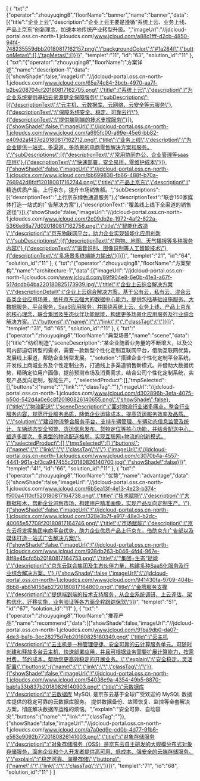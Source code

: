 [
	{
		"txt":"{\"operator\":\"zhouyuqing8\",\"floorName\":\"banner\",\"name\":\"banner\",\"data\":[{\"title\":\"企业上云\",\"description\":\"企业上云主要是遵循“系统上云、业务上线、产品上京东”创新理念，加速本地传统产业转型升级。\",\"imageUrl\":\"//jdcloud-portal.oss.cn-north-1.jcloudcs.com/www.jcloud.com/a88c1fff-d2cb-4850-94f4-748235559dbb20180817162157.png\",\"backgroundColor\":\"#1a284f\",\"buttonMetas\":[],\"tagMetas\":[]}]}",
		"templet":"11",
		"id":"63",
		"solution_id":"11"
	},
	{
		"txt":"{\"operator\":\"zhouyuqing8\",\"floorName\":\"方案详述\",\"name\":\"description-1\",\"data\":[{\"showShade\":false,\"imageUrl\":\"//jdcloud-portal.oss.cn-north-1.jcloudcs.com/www.jcloud.com/65a74c84-3bcb-4970-aa7f-b2be208704cf20180817162705.png\",\"title\":\"系统上云\",\"description\":\"为企业系统提供基础云资源健全保障服务\",\"subDescriptions\":[{\"descriptionText\":\"云主机、云数据库、云网络、云安全等云服务\"},{\"descriptionText\":\"保障系统安全、稳定、可靠云行\"},{\"descriptionText\":\"提供端到端的技术支撑服务\"}]},{\"showShade\":false,\"imageUrl\":\"//jdcloud-portal.oss.cn-north-1.jcloudcs.com/www.jcloud.com/a695fc00-a99e-45e6-bb82-e409d2af437d20180817162712.png\",\"title\":\"业务上线\",\"description\":\"为企业提供一站式，多渠道，多场景的电商零售解决方案和服务。\",\"subDescriptions\":[{\"descriptionText\":\"常用协同办公、企业管理等saas应用\"},{\"descriptionText\":\"快速部署，安全易用，零维护成本\"}]},{\"showShade\":false,\"imageUrl\":\"//jdcloud-portal.oss.cn-north-1.jcloudcs.com/www.jcloud.com/bb699838-fb66-488f-b70a-766942d8fdf120180817162744.png\",\"title\":\"产品上京东\",\"description\":\" 精选优质产品，上行京东，提升市场销售额。\",\"subDescriptions\":[{\"descriptionText\":\"上行京东绿色通道服务\"},{\"descriptionText\":\"联合150家媒体打造一站式的广告解决方案\"},{\"descriptionText\":\"覆盖线上线下全渠道的销售途径\"}]},{\"showShade\":false,\"imageUrl\":\"//jdcloud-portal.oss.cn-north-1.jcloudcs.com/www.jcloud.com/2c09db2e-1972-4af2-822a-5366e86a77d020180817162756.png\",\"title\":\"智能化改造\",\"description\":\"京东物联网平台，助力企业实现智能化应用创新\",\"subDescriptions\":[{\"descriptionText\":\"购物、地图、天气播报等多种服务内容\"},{\"descriptionText\":\"语音识别、图像识别等人工智能技术\"},{\"descriptionText\":\"多场景多终端能力输出\"}]}]}",
		"templet":"21",
		"id":"64",
		"solution_id":"11"
	},
	{
		"txt":"{\"operator\":\"zhouyuqing8\",\"floorName\":\"方案架构\",\"name\":\"architecture-1\",\"data\":[{\"imageUrl\":\"//jdcloud-portal.oss.cn-north-1.jcloudcs.com/www.jcloud.com/89f904e8-6e0b-41e3-a67f-517dcdb64ba220180825173939.jpg\",\"title\":\"企业上云综合解决方案\",\"descriptionDetail\":\"企业上云综合解决方案，基于公有云，私有云、混合云各类企业应用场景，依托京东云强大的数据中心能力，提供包括基础设施服务、大数据服务、平台服务，SaaS应用服务，并围绕系统上云、业务上线、产品上京东的核心理念，联合集团及生态伙伴功能赋能，构建更多场景化应用服务及行业综合解决方案。\",\"buttons\":{\"name\":\"\",\"link\":\"\",\"classTag\":\"\"}}]}",
		"templet":"31",
		"id":"65",
		"solution_id":"11"
	},
	{
		"txt":"{\"operator\":\"zhouyuqing8\",\"floorName\":\"典型场景\",\"name\":\"scene\",\"data\":[{\"title\":\"纺织制造\",\"sceneDescription\":\"某企业随着业务量的不断增大，以及公司内部迫切转型的需求，需要一款新型个性化定制互联网平台，借助互联网优势，发展线上渠道，帮助企业转型发展。\",\"solution\":\"搭建企业个性化定制平台系统，开发线上商城业务及个性定制业务，打通线上多渠道销售新模式。并借助大数据优势，精确定位用户画像，提前预测市场及消费需求，结合公司个性化定制系统，实现产品反向定制，智能生产。\",\"selectedProduct\":[],\"tmpSelected\":[],\"buttons\":{\"name\":\"\",\"link\":\"\",\"classTag\":\"\"},\"imageUrl\":\"//jdcloud-portal.oss.cn-north-1.jcloudcs.com/www.jcloud.com/d302896b-3efa-4075-b50d-542d4a0e6c8f20180826140655.png\",\"showShade\":false},{\"title\":\"物流配送\",\"sceneDescription\":\"面对物流行业诸多痛点，整合行业服务内容，规范行业服务品质，降低企业运输成本，提高货运服务效率及品质。\",\"solution\":\"建设物流整合服务平台，支持车辆管理、车辆动态信息监管及统计、车辆动态安全预警、货运信息发布、货物定位等核心功能，并结合配送中心，塑造多层次、多类型的物流配送格局，实现互联网+物流的创新模式。\",\"selectedProduct\":[],\"tmpSelected\":[],\"buttons\":{\"name\":\"\",\"link\":\"\",\"classTag\":\"\"},\"imageUrl\":\"//jdcloud-portal.oss.cn-north-1.jcloudcs.com/www.jcloud.com/c3070b4a-4557-4441-961a-bf3ca947455c20180826140700.jpg\",\"showShade\":false}]}",
		"templet":"41",
		"id":"66",
		"solution_id":"11"
	},
	{
		"txt":"{\"operator\":\"zhouyuqing8\",\"floorName\":\"优势\",\"name\":\"advantage\",\"data\":[{\"showShade\":false,\"imageUrl\":\"//jdcloud-portal.oss.cn-north-1.jcloudcs.com/www.jcloud.com/6b5ea13f-4e13-4e23-b374-f500a4110cf520180817164738.png\",\"title\":\"技术赋能\",\"description\":\"大数据技术，帮助企业洞察市场，构建用户精准画像，实现产品反向定制生产。\"},{\"showShade\":false,\"imageUrl\":\"//jdcloud-portal.oss.cn-north-1.jcloudcs.com/www.jcloud.com/328e3b7f-a917-48e3-b2dc-40065e57708f20180817164746.png\",\"title\":\"市场赋能\",\"description\":\"京东云将发挥集团电商平台优势，助力企业优质产品上行京东，借助京东广告部以及媒体打造一站式广告解决方案\"},{\"showShade\":false,\"imageUrl\":\"//jdcloud-portal.oss.cn-north-1.jcloudcs.com/www.jcloud.com/938db263-b046-4fd4-967e-8ff8e45cfd5b20180817164753.png\",\"title\":\"“集团+生态”赋能\",\"description\":\"京东云联合集团及生态伙伴力量，构建多种SaaS化服务及行业综合解决方案。\"},{\"showShade\":false,\"imageUrl\":\"//jdcloud-portal.oss.cn-north-1.jcloudcs.com/www.jcloud.com/941430fa-9709-404b-8bb8-ab814156ab2720180817164800.png\",\"title\":\"金牌服务支撑\",\"description\":\"提供端到端的技术支持服务，从企业系统调研、上云评估、架构优化，迁移实施，业务验证等各方面全程跟踪保驾\"}]}",
		"templet":"51",
		"id":"67",
		"solution_id":"11"
	},
	{
		"txt":"{\"operator\":\"zhouyuqing8\",\"floorName\":\"推荐产品\",\"name\":\"recommend\",\"data\":[{\"showShade\":false,\"imageUrl\":\"//jdcloud-portal.oss.cn-north-1.jcloudcs.com/www.jcloud.com/91ba9db0-da07-4de3-ba1b-3ec28275d7eb20180825180349.png\",\"title\":\"云主机\",\"description\":\"云主机是一种管理便捷、安全可靠的云计算服务单元。可随时创建和释放多台云主机，快速部署应用，并且可根据业务需要扩展计算能力，按需付费，节约成本，帮助您更高效稳定的开展业务。\",\"explain\":\"安全稳定，灵活配置\",\"buttons\":{\"name\":\"\",\"link\":\"\",\"classTag\":\"\"}},{\"showShade\":false,\"imageUrl\":\"//jdcloud-portal.oss.cn-north-1.jcloudcs.com/www.jcloud.com/54038e9a-4354-49b5-8870-bab1a33b837b20180826140903.png\",\"title\":\"云数据库\",\"description\":\"云数据库 MySQL 是京东云基于全球广受欢迎的 MySQL 数据库提供的稳定可靠的云数据库服务。 提供数据备份、故障恢复、监控等全套解决方案，彻底解决数据库运维的烦恼。\",\"explain\":\"安全可靠、自动容灾\",\"buttons\":{\"name\":\"\",\"link\":\"\",\"classTag\":\"\"}},{\"showShade\":false,\"imageUrl\":\"//jdcloud-portal.oss.cn-north-1.jcloudcs.com/www.jcloud.com/a7a0ed9e-cd0b-4d77-91b6-e563e9092b7720180826141003.png\",\"title\":\"对象存储服务\",\"description\":\"对象存储服务（OSS）是京东云自主研发的大规模分布式对象存储服务，面向企业和个人开发者提供高可用、低成本、强安全的云端存储服务。\",\"explain\":\"稳定可靠、海量存储\",\"buttons\":{\"name\":\"\",\"link\":\"\",\"classTag\":\"\"}}]}",
		"templet":"71",
		"id":"68",
		"solution_id":"11"
	}
]
